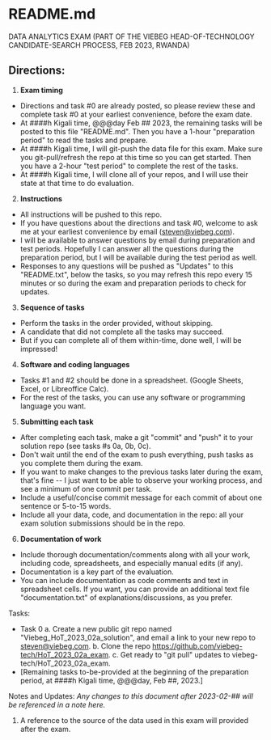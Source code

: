 # README.md
DATA ANALYTICS EXAM
(PART OF THE VIEBEG HEAD-OF-TECHNOLOGY CANDIDATE-SEARCH PROCESS, FEB 2023, RWANDA)

## Directions:
1. **Exam timing**
  - Directions and task #0 are already posted, so please review these and complete task #0 at your earliest convenience, before the exam date. 
  - At ####h Kigali time, @@@day Feb ## 2023, the remaining tasks will be posted to this file "README.md". Then you have a 1-hour "preparation period" to read the tasks and prepare. 
  - At ####h Kigali time, I will git-push the data file for this exam. Make sure you git-pull/refresh the repo at this time so you can get started. Then you have a 2-hour "test period" to complete the rest of the tasks.
  - At ####h Kigali time, I will clone all of your repos, and I will use their state at that time to do evaluation.
2. **Instructions**
  - All instructions will be pushed to this repo.
  - If you have questions about the directions and task #0, welcome to ask me at your earliest convenience by email (steven@viebeg.com).
  - I will be available to answer questions by email during preparation and test periods.  Hopefully I can answer all the questions during the preparation period, but I will be available during the test period as well.
  - Responses to any questions will be pushed as "Updates" to this "README.txt", below the tasks, so you may refresh this repo every 15 minutes or so during the exam and preparation periods to check for updates.
3. **Sequence of tasks**
  - Perform the tasks in the order provided, without skipping.
  - A candidate that did not complete all the tasks may succeed.
  - But if you can complete all of them within-time, done well, I will be impressed!
4. **Software and coding languages**
  - Tasks #1 and #2 should be done in a spreadsheet. (Google Sheets, Excel, or Libreoffice Calc). 
  - For the rest of the tasks, you can use any software or programming language you want.
5. **Submitting each task**
  - After completing each task, make a git "commit" and "push" it to your solution repo (see tasks #s 0a, 0b, 0c).
  - Don't wait until the end of the exam to push everything, push tasks as you complete them during the exam.
  - If you want to make changes to the previous tasks later during the exam, that's fine -- I just want to be able to observe your working process, and see a minimum of one commit per task.  
  - Include a useful/concise commit message for each commit of about one sentence or 5-to-15 words.
  - Include all your data, code, and documentation in the repo: all your exam solution submissions should be in the repo.
6. **Documentation of work**
  - Include thorough documentation/comments along with all your work, including code, spreadsheets, and especially manual edits (if any).  
  - Documentation is a key part of the evaluation.
  - You can include documentation as code comments and text in spreadsheet cells. If you want, you can provide an additional text file "documentation.txt" of explanations/discussions, as you prefer.

Tasks:
- Task 0
  a. Create a new public git repo named "Viebeg_HoT_2023_02a_solution", and email a link to your new repo to steven@viebeg.com.
  b. Clone the repo https://github.com/viebeg-tech/HoT_2023_02a_exam.
  c. Get ready to "git pull" updates to viebeg-tech/HoT_2023_02a_exam.
- [Remaining tasks to-be-provided at the beginning of the preparation period, at ####h Kigali time, @@@day, Feb ##, 2023.]

Notes and Updates:
*Any changes to this document after 2023-02-## will be referenced in a note here.*
1. A reference to the source of the data used in this exam will provided after the exam.
